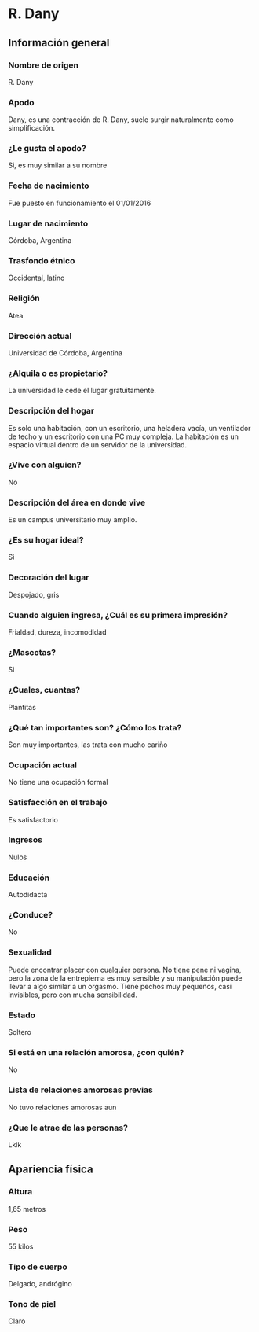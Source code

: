 # R. Dany

## Información general
### Nombre de origen
R. Dany
### Apodo
Dany, es una contracción de R. Dany, suele surgir naturalmente como simplificación.
### ¿Le gusta el apodo?
Si, es muy similar a su nombre
### Fecha de nacimiento
Fue puesto en funcionamiento el 01/01/2016
### Lugar de nacimiento
Córdoba, Argentina
### Trasfondo étnico
Occidental, latino
### Religión
Atea
### Dirección actual
Universidad de Córdoba, Argentina
### ¿Alquila o es propietario?
La universidad le cede el lugar gratuitamente.
### Descripción del hogar
Es solo una habitación, con un escritorio, una heladera vacía, un ventilador de techo y un escritorio con una PC muy compleja. La habitación es un espacio virtual dentro de un servidor de la universidad.
### ¿Vive con alguien?
No
### Descripción del área en donde vive
Es un campus universitario muy amplio.
### ¿Es su hogar ideal?
Si
### Decoración del lugar
Despojado, gris
### Cuando alguien ingresa, ¿Cuál es su primera impresión?
Frialdad, dureza, incomodidad
### ¿Mascotas?
Si
### ¿Cuales, cuantas?
Plantitas
### ¿Qué tan importantes son? ¿Cómo los trata?
Son muy importantes, las trata con mucho cariño
### Ocupación actual
No tiene una ocupación formal
### Satisfacción en el trabajo
Es satisfactorio
### Ingresos
Nulos
### Educación
Autodidacta
### ¿Conduce?
No
### Sexualidad
Puede encontrar placer con cualquier persona. No tiene pene ni vagina, pero la zona de la entrepierna es muy sensible y su manipulación puede llevar a algo similar a un orgasmo. Tiene pechos muy pequeños, casi invisibles, pero con mucha sensibilidad.
### Estado
Soltero
### Si está en una relación amorosa, ¿con quién?
No
### Lista de relaciones amorosas previas
No tuvo relaciones amorosas aun
### ¿Que le atrae de las personas?
Lklk
## Apariencia física
### Altura
1,65 metros
### Peso
55 kilos
### Tipo de cuerpo
Delgado, andrógino
### Tono de piel
Claro
